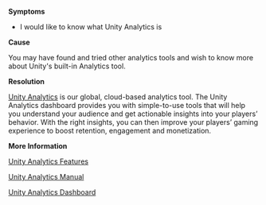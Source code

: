 

**Symptoms**


- I would like to know what Unity Analytics is



**Cause**



You may have found and tried other analytics tools and wish to know more about Unity's built-in Analytics tool.



**Resolution**



[Unity Analytics](https://unity3d.com/services/analytics) is our global, cloud-based analytics tool. The Unity Analytics dashboard provides you with simple-to-use tools that will help you understand your audience and get actionable insights into your players’ behavior. With the right insights, you can then improve your players’ gaming experience to boost retention, engagement and monetization.



**More Information**



[Unity Analytics Features](https://unity3d.com/services/analytics)



[Unity Analytics Manual](https://docs.unity3d.com/Manual/UnityAnalytics.html)



[Unity Analytics Dashboard](https://analytics.cloud.unity3d.com/)

